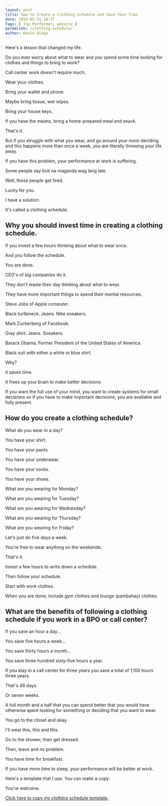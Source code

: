 ```yaml
--- 
layout: post 
title: How to Create a Clothing Schedule and Save Your Time
date: 2019-05-31 10:37
Tags: [ Top Performer, website ]
permalink: /clothing-schedule/ 
author: Kevin Olega 
--- 
```

Here's a lesson that changed my life.

Do you ever worry about what to wear and you spend some time looking for clothes and things to bring to work?

Call center work doesn't require much.

Wear your clothes.

Bring your wallet and phone.

Maybe bring tissue, wet wipes.

Bring your house keys.

If you have the means, bring a home-prepared meal and snack.

That's it.

But if you struggle with what you wear, and go around your room deciding and this happens more than once a week, you are literally throwing your life away.

If you have this problem, your performance at work is suffering.

Some people say buti na maganda wag lang late.

Well, those people get fired.

Lucky for you. 

I have a solution.

It's called a clothing schedule.

## Why you should invest time in creating a clothing schedule.

If you invest a few hours thinking about what to wear once.

And you follow the schedule.

You are done.

CEO's of big companies do it.

They don't waste their day thinking about what to wear.

They have more important things to spend their mental resources.

Steve Jobs of Apple computer.

Black turtleneck. Jeans. Nike sneakers.

Mark Zuckerberg of Facebook.

Gray shirt. Jeans. Sneakers.

Barack Obama. Former President of the United States of America.

Black suit with either a white or blue shirt. 

Why?

It saves time.

It frees up your brain to make better decisions.

If you want the full use of your mind, you want to create systems for small decisions so if you have to make important decisions, you are available and fully present.

## How do you create a clothing schedule?

What do you wear in a day?

You have your shirt.

You have your pants.

You have your underwear.

You have your socks.

You have your shoes.

What are you wearing for Monday?

What are you wearing for Tuesday?

What are you wearing for Wednesday?

What are you wearing for Thursday?

What are you wearing for Friday?

Let's just do five days a week.

You're free to wear anything on the weekends.

That's it.

Invest a few hours to write down a schedule.

Then follow your schedule.

Start with work clothes.

When you are done, include gym clothes and lounge (pambahay) clothes.

## What are the benefits of following a clothing schedule if you work in a BPO or call center?

If you save an hour a day...

You save five hours a week...

You save thirty hours a month...

You save three hundred sixty-five hours a year.

If you stay in a call center for three years you save a total of 1,100 hours three years.

That's 46 days.

Or seven weeks.

A full month and a half that you can spend better that you would have otherwise spent looking for something or deciding that you want to wear.

You go to the closet and okay. 

I'll wear this, this and this.

Go to the shower, then get dressed.

Then, leave and no problem.

You have time for breakfast.

If you have more time to sleep, your performance will be better at work.

Here's a template that I use. You can make a copy.

You're welcome.

[Click here to copy my clothing schedule template.](https://docs.google.com/spreadsheets/d/1kGkm71FTKryIjFH0wLtBsVsKBcoCZBIqGaLEjf6IMdQ/edit?usp=sharing)

